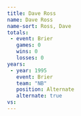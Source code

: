 ```yaml
---
title: Dave Ross
name: Dave Ross
name-sort: Ross, Dave
totals:
 - event: Brier
   games: 0
   wins: 0
   losses: 0
years:
 - year: 1995
   event: Brier
   team: "NB"
   position: Alternate
   alternate: true
vs:
---
```

